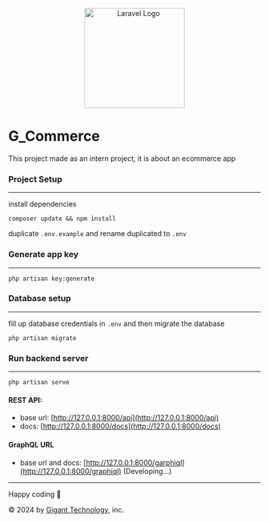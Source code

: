 <p align="center"><a href="https://laravel.com" target="_blank"><img src="https://drive.google.com/uc?export=view&id=1W0gAjU3Z_u2-34cAODGGmwXjNky1dSc3" height="200" alt="Laravel Logo"></a></p>


[//]: # (<p align="center">)

[//]: # (<a href="https://github.com/laravel/framework/actions"><img src="https://github.com/laravel/framework/workflows/tests/badge.svg" alt="Build Status"></a>)

[//]: # (<a href="https://packagist.org/packages/laravel/framework"><img src="https://img.shields.io/packagist/dt/laravel/framework" alt="Total Downloads"></a>)

[//]: # (<a href="https://packagist.org/packages/laravel/framework"><img src="https://img.shields.io/packagist/v/laravel/framework" alt="Latest Stable Version"></a>)

[//]: # (<a href="https://packagist.org/packages/laravel/framework"><img src="https://img.shields.io/packagist/l/laravel/framework" alt="License"></a>)

[//]: # (</p>)


# G_Commerce 
This project made as an intern project, it is about an ecommerce app


### Project Setup

---
install dependencies
```
composer update && npm install
```

duplicate `.env.example` and rename duplicated to `.env`


### Generate app key

---

```
php artisan key:generate
```
### Database setup

---
fill up database credentials in `.env` and then migrate the database
```
php artisan migrate
```

### Run backend server

---

```
php artisan serve 
```

#### REST API:
- base url: [http://127.0.0.1:8000/api](http://127.0.0.1:8000/api)
- docs: [http://127.0.0.1:8000/docs](http://127.0.0.1:8000/docs)
#### GraphQL URL
- base url and docs: [http://127.0.0.1:8000/garphiql](http://127.0.0.1:8000/graphiql) (Developing...)
    
---
Happy coding 🥰


 © 2024 by [Gigant Technology](https://www.gigant.tech/), inc.

